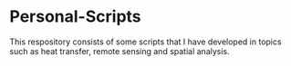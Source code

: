 # Personal-Scripts
This respository consists of some scripts that I have developed in topics such as heat transfer, remote sensing and spatial analysis.
